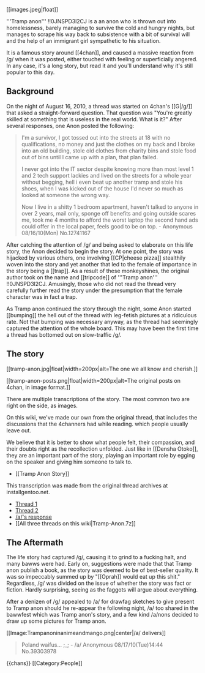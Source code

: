 [[images.jpeg|float]]

'''Tramp anon''' !!0JNSPD3l2CJ is a an anon who is thrown out into homelessness, barely managing to survive the cold and hungry nights, but manages to scrape his way back to subsistence with a bit of survival will and the help of an immigrant girl sympathetic to his situation. 

It is a famous story around [[4chan]], and caused a massive reaction from /g/ when it was posted, either touched with feeling or superficially angered. In any case, it's a long story, but read it and you'll understand why it's still popular to this day.

## Background

On the night of August 16, 2010, a thread was started on 4chan's [[G|/g/]] that asked a straight-forward question. That question was "You're greatly skilled at something that is useless in the real world. What is it?" After several responses, one Anon posted the following:

> I'm a survivor, I got tossed out into the streets at 18 with no qualifications, no money and just the clothes on my back and I broke into an old building, stole old clothes from charity bins and stole food out of bins until I came up with a plan, that plan failed. 
> 
> I never got into the IT sector despite knowing more than most level 1 and 2 tech support lackies and lived on the streets for a whole year without begging, hell i even beat up another tramp and stole his shoes, when I was kicked out of the house I'd never so much as looked at someone the wrong way.
> 
> Now I live in a shitty 1 bedroom apartment, haven't talked to anyone in over 2 years, mail only, sponge off benefits and going outside scares me, took me 4 months to afford the worst laptop the second hand ads could offer in the local paper, feels good to be on top. - Anonymous 08/16/10(Mon) No.12741167

After catching the attention of /g/ and being asked to elaborate on this life story, the Anon decided to begin the story. At one point, the story was hijacked by various others, one involving [[CP|cheese pizza]] stealthily woven into the story and yet another that led to the female of importance in the story being a [[trap]]. As a result of these monkeyshines, the original author took on the name and [[tripcode]] of '''Tramp anon''' !!0JNSPD3l2CJ. Amusingly, those who did not read the thread very carefully further read the story under the presumption that the female character was in fact a trap.

As Tramp anon continued the story through the night, some Anon started [[bumping]] the hell out of the thread with leg-fetish pictures at a ridiculous rate. Not that bumping was necessary anyway, as the thread had seemingly captured the attention of the whole board. This may have been the first time a thread has bottomed out on slow-traffic /g/.

## The story

[[tramp-anon.jpg|float|width=200px|alt=The one we all know and cherish.]]

[[tramp-anon-posts.png|float|width=200px|alt=The original posts on 4chan, in image format.]]

There are multiple transcriptions of the story. The most common two are right on the side, as images. 

On this wiki, we've made our own from the original thread, that includes the discussions that the 4channers had while reading. which people usually leave out. 

We believe that it is better to show what people felt, their compassion, and their doubts right as the recollection unfolded. Just like in [[Densha Otoko]], they are an important part of the story, playing an important role by egging on the speaker and giving him someone to talk to.

* [[Tramp Anon Story]]

This transcription was made from the original thread archives at installgentoo.net.

* [Thread 1](http://archive.installgentoo.net/cgi-board.pl/g/thread/12740705)
* [Thread 2](http://archive.installgentoo.net/g/thread/12744932)
* [/a/'s response](http://archive.foolz.us/a/thread/39302939)
* [[All three threads on this wiki|Tramp-Anon.7z]]

## The Aftermath

The life story had captured /g/, causing it to grind to a fucking halt, and many bawws were had. Early on, suggestions were made that that Tramp anon publish a book, as the story was deemed to be of best-seller quality. It was so impeccably summed up by "[[Oprah]] would eat up this shit." Regardless, /g/ was divided on the issue of whether the story was fact or fiction. Hardly surprising, seeing as the faggots will argue about everything.

After a denizen of /g/ appealed to /a/ for drawfag sketches to give present to Tramp anon should he re-appear the following night, /a/ too shared in the bawwfest which was Tramp anon's story, and a few kind /a/nons decided to draw up some pictures for Tramp anon.

[[Image:Trampanoninanimeandmango.png|center|/a/ delivers]]

> Poland waifus... ;_; - /a/ Anonymous 08/17/10(Tue)14:44 No.39303978

{{chans}}
[[Category:People]]